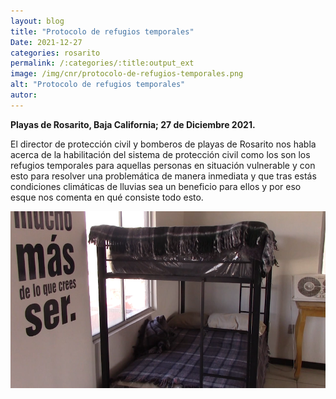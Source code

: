 ```yaml
---
layout: blog
title: "Protocolo de refugios temporales"
Date: 2021-12-27
categories: rosarito
permalink: /:categories/:title:output_ext
image: /img/cnr/protocolo-de-refugios-temporales.png
alt: "Protocolo de refugios temporales"
autor:
---
```


**Playas de Rosarito, Baja California; 27 de Diciembre 2021.** 

El director de protección civil y bomberos de playas de Rosarito nos habla acerca de la habilitación del sistema de protección civil como los son los refugios temporales para aquellas personas en situación vulnerable y con esto para resolver una problemática de manera inmediata y que tras estás condiciones climáticas de lluvias sea un beneficio para ellos y por eso esque nos comenta en qué consiste todo esto.

<div id="carouselExampleSlidesOnly" class="carousel slide" data-ride="carousel">
  <div class="carousel-inner">
    <div class="carousel-item active">
       <img class="d-block w-100" src="/img/cnr/protocolo-de-refugios-temporales.png" loading="lazy"  alt="Protocolo de refugios temporales">
    </div>
  </div>
</div>